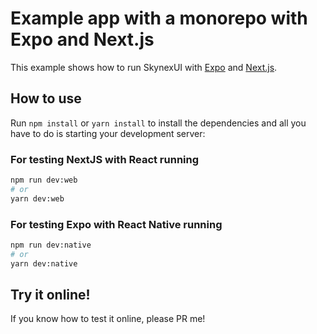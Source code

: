 # Example app with a monorepo with Expo and Next.js

This example shows how to run SkynexUI with [Expo](https://expo.dev/) and [Next.js](https://nextjs.org/).

## How to use

Run `npm install` or `yarn install` to install the dependencies and all you have to do is starting your development server:

### For testing NextJS with React running

```bash
npm run dev:web
# or 
yarn dev:web
```

### For testing Expo with React Native running

```bash
npm run dev:native
# or 
yarn dev:native
```

## Try it online!

If you know how to test it online, please PR me!
